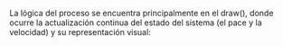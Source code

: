 La lógica del proceso se encuentra principalmente en el draw(), donde ocurre la actualización continua del estado del sistema (el pace y la velocidad) y su representación visual:
